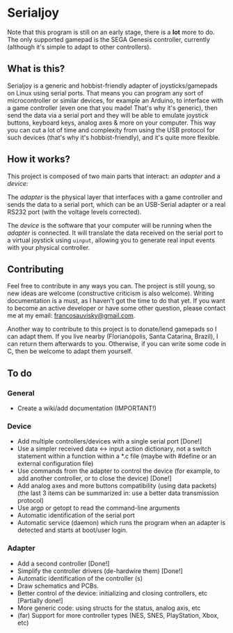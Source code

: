 # Serialjoy

Note that this program is still on an early stage, there is a **lot** more to do. The only supported gamepad is the SEGA Genesis controller, currently (although it's simple to adapt to other controllers).

## What is this?

Serialjoy is a generic and hobbist-friendly adapter of joysticks/gamepads on Linux using serial ports. That means you can program any sort of microcontroller or similar devices, for example an Arduino, to interface with a game controller (even one that you made! That's why it's generic), then send the data via a serial port and they will be able to emulate joystick buttons, keyboard keys, analog axes & more on your computer. This way you can cut a lot of time and complexity from using the USB protocol for such devices (that's why it's hobbist-friendly), and it's quite more flexible.

## How it works?

This project is composed of two main parts that interact: an *adapter* and a *device*:

The *adapter* is the physical layer that interfaces with a game controller and sends the data to a serial port, which can be an USB-Serial adapter or a real RS232 port (with the voltage levels corrected).

The *device* is the software that your computer will be running when the *adapter* is connected. It will translate the data received on the serial port to a virtual joystick using `uinput`, allowing you to generate real input events with your physical controller.

## Contributing

Feel free to contribute in any ways you can. The project is still young, so new ideas are welcome (constructive criticism is also welcome). Writing documentation is a must, as I haven't got the time to do that yet. If you want to become an active developer or have some other question, please contact me at my email: [francosauvisky@gmail.com](mailto:francosauvisky@gmail.com).

Another way to contribute to this project is to donate/lend gamepads so I can adapt them. If you live nearby (Florianópolis, Santa Catarina, Brazil), I can return them afterwards to you. Otherwise, if you can write some code in C, then be welcome to adapt them yourself.

## To do

### General

- Create a wiki/add documentation (IMPORTANT!)

### Device

- Add multiple controllers/devices with a single serial port [Done!]
- Use a simpler received data <-> input action dictionary, not a switch statement within a function within a *.c file (maybe with #define or an external configuration file)
- Use commands from the adapter to control the device (for example, to add another controller, or to close the device) [Done!]
- Add analog axes and more buttons compatibility (using data packets)
(the last 3 items can be summarized in: use a better data transmission protocol)
- Use argp or getopt to read the command-line arguments
- Automatic identification of the serial port
- Automatic service (daemon) which runs the program when an adapter is detected and starts at boot/user login.

### Adapter

- Add a second controller [Done!]
- Simplify the controller drivers (de-hardwire them) [Done!]
- Automatic identification of the controller (s)
- Draw schematics and PCBs.
- Better control of the device: initializing and closing controllers, etc [Partially done!]
- More generic code: using structs for the status, analog axis, etc
- (far) Support for more controller types (NES, SNES, PlayStation, Xbox, etc)
